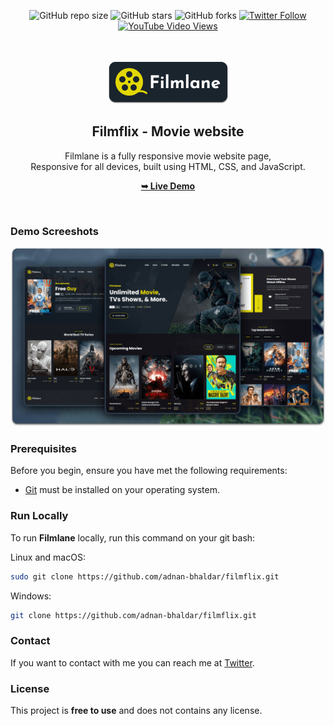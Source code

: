 <div align="center">
  
  ![GitHub repo size](https://img.shields.io/github/repo-size/adnan-bhaldar/filmflix)
  ![GitHub stars](https://img.shields.io/github/stars/adnan-bhaldar/filmflix?style=social)
  ![GitHub forks](https://img.shields.io/github/forks/adnan-bhaldar/filmflix?style=social)
[![Twitter Follow](https://img.shields.io/twitter/follow/Adnan__Bhaldar_?style=social)](https://twitter.com/intent/follow?screen_name=Adnan__Bhaldar)
  [![YouTube Video Views](https://img.shields.io/youtube/views/G-mEhvhWyw8?style=social)](https://youtu.be/G-mEhvhWyw8)

  <br />
  <br />
  
  <img src="./readme-images/project-logo.png" />

  <h2 align="center">Filmflix - Movie website</h2>

  Filmlane is a fully responsive movie website page, <br />Responsive for all devices, built using HTML, CSS, and JavaScript.

   <a href="https://adnan-bhaldar.github.io/Filmflix/"><strong>➥ Live Demo</strong></a>

</div>

<br />

### Demo Screeshots

![Filmlane Desktop Demo](./readme-images/desktop.png "Desktop Demo")

### Prerequisites

Before you begin, ensure you have met the following requirements:

* [Git](https://git-scm.com/downloads "Download Git") must be installed on your operating system.

### Run Locally

To run **Filmlane** locally, run this command on your git bash:

Linux and macOS:

```bash
sudo git clone https://github.com/adnan-bhaldar/filmflix.git
```

Windows:

```bash
git clone https://github.com/adnan-bhaldar/filmflix.git
```

### Contact

If you want to contact with me you can reach me at [Twitter](https://www.twitter.com/Adnan__Bhaldar).

### License

This project is **free to use** and does not contains any license.
